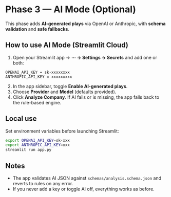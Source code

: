# Phase 3 — AI Mode (Optional)

This phase adds **AI-generated plays** via OpenAI or Anthropic, with **schema validation** and **safe fallbacks**.

## How to use AI Mode (Streamlit Cloud)

1. Open your Streamlit app → **⋯ → Settings → Secrets** and add one or both:
```
OPENAI_API_KEY = sk-xxxxxxxx
ANTHROPIC_API_KEY = xxxxxxxxx
```
2. In the app sidebar, toggle **Enable AI-generated plays**.
3. Choose **Provider** and **Model** (defaults provided).
4. Click **Analyze Company**. If AI fails or is missing, the app falls back to the rule-based engine.

## Local use
Set environment variables before launching Streamlit:
```bash
export OPENAI_API_KEY=sk-xxx
export ANTHROPIC_API_KEY=xxx
streamlit run app.py
```

## Notes
- The app validates AI JSON against `schemas/analysis.schema.json` and reverts to rules on any error.
- If you never add a key or toggle AI off, everything works as before.
